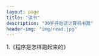 ```yaml
---
layout: page
title: "读书"
description: "30岁开始读计算机书籍"
header-img: "img/read.jpg"
---
```


1.《程序是怎样跑起来的》
